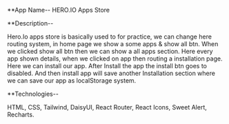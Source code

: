 **App Name-- HERO.IO Apps Store

**Description-- 

Hero.Io  apps store is basically used to for practice, we can change here routing system, in home page we show a some apps & show all btn. When we clicked show all btn then we can show a all apps section. Here every app shown details, when we clicked on app then routing a installation page. Here we can install our app. After Install the app the install btn goes to disabled. And then install app will save another Installation section where we can save our app as localStorage system. 


**Technologies--

HTML, CSS, Tailwind, DaisyUI, React Router, React Icons, Sweet Alert, Recharts.
